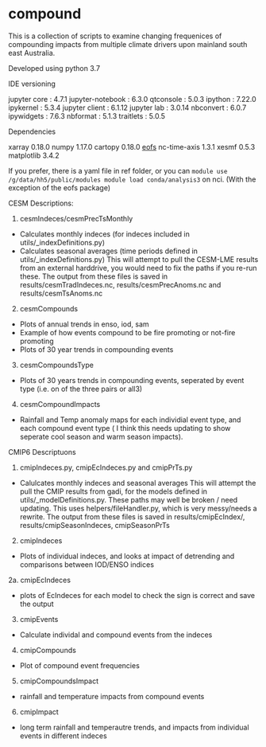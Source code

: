 # compound

This is a collection of scripts to examine changing frequenices of compounding impacts from multiple climate drivers upon mainland south east Australia.

Developed using python 3.7

IDE versioning

jupyter core     : 4.7.1
jupyter-notebook : 6.3.0
qtconsole        : 5.0.3
ipython          : 7.22.0
ipykernel        : 5.3.4
jupyter client   : 6.1.12
jupyter lab      : 3.0.14
nbconvert        : 6.0.7
ipywidgets       : 7.6.3
nbformat         : 5.1.3
traitlets        : 5.0.5

Dependencies

xarray 0.18.0
numpy 1.17.0
cartopy 0.18.0
[eofs](https://github.com/ajdawson/eofs/tree/9d206001a1d841fa649dce359554d43e315801b6)
nc-time-axis 1.3.1
xesmf 0.5.3
matplotlib 3.4.2

If you prefer, there is a yaml file in ref folder, or you can 
`module use /g/data/hh5/public/modules
module load conda/analysis3`
on nci. (With the exception of the eofs package)


CESM Descriptions:

1. cesmIndeces/cesmPrecTsMonthly
- Calculates monthly indeces (for indeces included in utils/_indexDefinitions.py)
- Calculates seasonal averages (time periods defined in utils/_indexDefinitions.py)
This will attempt to pull the CESM-LME results from an external harddrive, you would need to fix the paths if you re-run these.
The output from these files is saved in results/cesmTradIndeces.nc, results/cesmPrecAnoms.nc and results/cesmTsAnoms.nc

2. cesmCompounds
- Plots of annual trends in enso, iod, sam
- Example of how events compound to be fire promoting or not-fire promoting
- Plots of 30 year trends in compounding events

3. cesmCompoundsType
- Plots of 30 years trends in compounding events, seperated by event type (i.e. on of the three pairs or all3)

4. cesmCompoundImpacts
- Rainfall and Temp anomaly maps for each individial event type, and each compound event type ( I think this needs updating to show seperate cool season and warm season impacts).

CMIP6 Descriptuons

1. cmipIndeces.py, cmipEcIndeces.py and cmipPrTs.py
- Calulcates monthly indeces and seasonal averages
This will attempt the pull the CMIP results from gadi, for the models defined in utils/_modelDefinitions.py. These paths may well be broken / need updating. This uses helpers/fileHandler.py, which is very messy/needs a rewrite.
The output from these files is saved in results/cmipEcIndex/, results/cmipSeasonIndeces, cmipSeasonPrTs

2. cmipIndeces
- Plots of individual indeces, and looks at impact of detrending and comparisons between IOD/ENSO indices

2a. cmipEcIndeces
- plots of EcIndeces for each model to check the sign is correct and save the output

3. cmipEvents
- Calculate individal and compound events from the indeces

4. cmipCompounds
- Plot of compound event frequencies

5. cmipCompoundsImpact
- rainfall and temperature impacts from compound events

6. cmipImpact
- long term rainfall and temperautre trends, and impacts from individual events in different indeces
